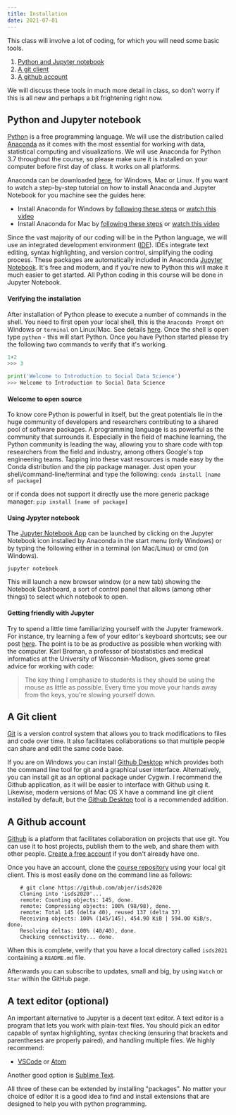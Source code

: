 ```yaml
---
title: Installation
date: 2021-07-01
---
```


This class will involve a lot of coding, for which you will need some basic tools.

1. [Python and Jupyter notebook](#python-and-jupyter-notebook)
2. [A git client](#a-git-client)
3. [A github account](#a-github-account)

We will discuss these tools in much more detail in class, so don't worry if this is all new and perhaps a bit frightening right now.


## Python and Jupyter notebook

[Python](https://www.python.org/) is a free programming language. We will use the distribution called [Anaconda](https://docs.anaconda.com/anaconda/) as it comes with the most essential for working with data, statistical computing and visualizations. We will use Anaconda for Python 3.7 throughout the course, so please make sure it is installed on your computer before first day of class. It works on all platforms.

Anaconda can be downloaded [here](https://www.anaconda.com/distribution/#download-section), for Windows, Mac or Linux.
If you want to watch a step-by-step tutorial on how to install Anaconda and Jupyter Notebook for you machine see the guides here:

- Install Anaconda for Windows by [following these steps](https://docs.anaconda.com/anaconda/install/windows/) or [watch this video](https://www.youtube.com/watch?v=Vt6loGK9Adc)
- Install Anaconda for Mac by [following these steps](https://docs.anaconda.com/anaconda/install/mac-os/) or [watch this video](https://www.youtube.com/watch?v=OOFONKvaz0A)

Since the vast majority of our coding will be in the Python language, we will use an integrated development environment ([IDE](https://en.wikipedia.org/wiki/Integrated_development_environment)). IDEs integrate text editing, syntax highlighting, and version control,
simplifying the coding process. These packages are automatically included in Anaconda [Jupyter Notebook](https://jupyter.org). It's free and modern, and if you're new to Python this will make it much easier to get started. All Python coding in this course will be done in Jupyter Notebook.


#### Verifying the installation

After installation of Python please to execute a number of commands in the shell. You need to first open your local shell, this is the `Anaconda Prompt` on Windows or `terminal` on Linux/Mac. See details [here](https://docs.anaconda.com/anaconda/user-guide/getting-started/). Once the shell is open type `python` - this will start Python. Once you have Python started please try the following two commands to verify that it's working.

```python
1+2
>>> 3
```

```python
print('Welcome to Introduction to Social Data Science')
>>> Welcome to Introduction to Social Data Science
```

#### Welcome to open source
To know core Python is powerful in itself, but the great potentials lie in the huge community of developers and researchers contributing to a shared pool of software packages. A programming language is as powerful as the community that surrounds it. Especially in the field of machine learning, the Python community is leading the way, allowing you to share code with top researchers from the field and industry, among others Google's top engineering teams. Tapping into these vast resources is made easy by the Conda distribution and the pip package manager. Just open your shell/command-line/terminal and type the following:
`conda install [name of package]`

or if conda does not support it directly use the more generic package manager:
`pip install [name of package]`


#### Using Jypyter notebook
The [Jupyter Notebook App](https://jupyter-notebook-beginner-guide.readthedocs.io/en/latest/what_is_jupyter.html#notebook-app) can be launched by clicking on the Jupyter Notebook icon installed by Anaconda in the start menu (only Windows) or by typing the following either in a terminal (on Mac/Linux) or cmd (on Windows).

`jupyter notebook`

This will launch a new browser window (or a new tab) showing the Notebook Dashboard, a sort of control panel that allows (among other things) to select which notebook to open.

#### Getting friendly with Jupyter

Try to spend a little time familiarizing yourself with the Jupyter framework. For instance, try learning a few of your editor's keyboard shortcuts; see our post [here](/isds2021/post/jupyter/). The point is to be as productive as possible when working with the computer. Karl Broman, a professor of biostatistics and medical informatics at the University of Wisconsin-Madison, gives some great advice for working with code:

> The key thing I emphasize to students is they should be using the mouse as little as possible. Every time you move your hands away from the keys, you're slowing yourself down.



## A Git client

[Git](http://git-scm.com) is a version control system that allows you to track modifications to files and code over time. It also facilitates collaborations so that multiple people can share and edit the same code base.

If you are on Windows you can install [Github Desktop](https://desktop.github.com) which provides both the command line tool for git and a graphical user interface. Alternatively, you can install git as an optional package under Cygwin. I recommend the Github application, as it will be easier to interface with Github using it. Likewise, modern versions of Mac OS X have a command line git client installed by default, but the [Github Desktop](https://desktop.github.com) tool is a recommended addition.

## A Github account

[Github](http://github.com) is a platform that facilitates collaboration on projects that use git. You can use it to host projects, publish them to the web, and share them with other people. [Create a free account](https://help.github.com/articles/signing-up-for-a-new-github-account/) if you don't already have one.

Once you have an account, clone the [course repository](https://github.com/isdsucph/isds2021) using your local git client. This is most easily done on the command line as follows:

```
    # git clone https://github.com/abjer/isds2020
	Cloning into 'isds2020'...
	remote: Counting objects: 145, done.
	remote: Compressing objects: 100% (98/98), done.
	remote: Total 145 (delta 40), reused 137 (delta 37)
	Receiving objects: 100% (145/145), 454.90 KiB | 594.00 KiB/s, done.
	Resolving deltas: 100% (40/40), done.
	Checking connectivity... done.
```

When this is complete, verify that you have a local directory called ``isds2021`` containing a ``README.md`` file.

Afterwards you can subscribe to updates, small and big, by using `Watch` or `Star` within the GitHub page.


## A text editor (optional)

An important alternative to Jupyter is a decent text editor. A text editor is a program that lets you work with plain-text files. You should pick an editor capable of syntax highlighting, syntax checking (ensuring that brackets and parentheses are properly paired), and handling multiple files. We highly recommend:

- [VSCode](https://code.visualstudio.com/) or [Atom](https://atom.io/)

Another good option is [Sublime Text](http://www.sublimetext.com/).

All three of these can be extended by installing "packages". No matter your choice of editor it is a good idea to find and install extensions that are designed to help you with python programming.